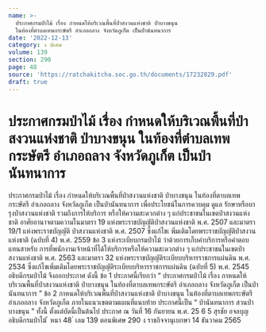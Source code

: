 ```yaml
---
name: >-
  ประกาศกรมป่าไม้ เรื่อง กำหนดให้บริเวณพื้นที่ป่าสงวนแห่งชาติ ป่าบางขนุน
  ในท้องที่ตำบลเทพกระษัตรี อำเภอถลาง จังหวัดภูเก็ต เป็นป่านันทนาการ
date: '2022-12-13'
category: ง พิเศษ
volume: 139
section: 290
page: 48
source: 'https://ratchakitcha.soc.go.th/documents/17232829.pdf'
draft: true
---
```


# ประกาศกรมป่าไม้ เรื่อง กำหนดให้บริเวณพื้นที่ป่าสงวนแห่งชาติ ป่าบางขนุน ในท้องที่ตำบลเทพกระษัตรี อำเภอถลาง จังหวัดภูเก็ต เป็นป่านันทนาการ

ประกาศกรมป่าไม้ เรื่อง กำหนดให้บริเวณพื้นที่ป่าสงวนแห่งชาติ ป่าบางขนุน ในท้องที่ตาบลเทพกระษัตรี อำเภอถลาง จังหวัดภูเก็ต เป็นป่านันทนาการ เพื่อประโยชน์ในการควบคุม ดูแล รักษาหรือบารุงป่าสงวนแห่งชาติ รวมถึงการให้บริการ หรือให้ความสะดวกต่าง ๆ แก่ประชาชนในเขตป่าสงวนแห่งชาติ อาศัยอานาจตามความในมาตรา 19 แห่งพระราชบัญญัติป่าสงวนแห่งชาติ พ.ศ. 2507 และมาตรา 19/1 แห่งพระราชบัญญัติ ป่าสงวนแห่งชาติ พ.ศ. 2507 ซึ่งแก้ไขเ พิ่มเติมโดยพระราชบัญญัติป่าสงวนแห่งชาติ (ฉบับที่ 4) พ.ศ. 2559 ข้อ 3 แห่งระเบียบกรมป่าไม้ ว่าด้วยการเก็บค่าบริการหรือค่าตอบแทนสาหรับ การที่พนักงานเจ้าหน้าที่ได้ให้บริการหรือให้ความสะดวกต่าง ๆ แก่ประชาชนในเขตป่าสงวนแห่งชาติ พ.ศ. 2563 และมาตรา 32 แห่งพระราชบัญญัติระเบียบบริหารราชการแผ่นดิน พ.ศ. 2534 ซึ่งแก้ไขเพิ่มเติมโดยพระราชบัญญัติระเบียบบริหารราชการแผ่นดิน (ฉบับที่ 5) พ.ศ. 2545 อธิบดีกรมป่าไม้ จึงออกประกาศ ดังนี้ ข้อ 1 ประกาศนี้เรียกว่า “ ประกาศกรมป่าไม้ เรื่อง กาหนดให้บริเวณพื้นที่ป่าสงวนแห่งชาติ ป่าบางขนุน ในท้องที่ตาบลเทพกระษัตรี อำเภอถลาง จังหวัดภูเก็ต เป็นป่านันทนาการ ” ข้อ 2 กาหนดให้บริเวณพื้นที่ป่าสงวนแห่งชาติ ป่าบางขนุน ในท้องที่ตาบลเทพกระษัตรี อำเภอถลาง จังหวัดภูเก็ต ภายในแนวเขตตามแผนที่แนบท้าย ประกาศนี้เป็น “ ป่านันทนาการ สวนป่าบางขนุน ” ทั้งนี้ ตั้งแต่บัดนี้เป็นต้นไป ประกาศ ณ วันที่ 16 กันยายน พ.ศ. 25 6 5 สุรชัย อจลบุญ อธิบดีกรมป่าไม้ ้ หนา 48 ่ เลม 139 ตอนพิเศษ 290 ง ราชกิจจานุเบกษา 14 ธันวาคม 2565

